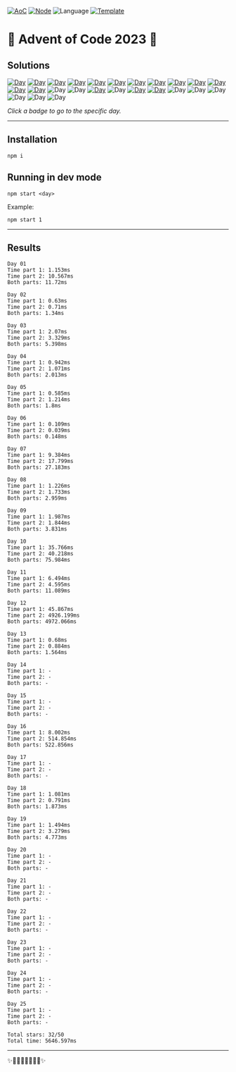 <!-- Entries between SOLUTIONS and RESULTS tags are auto-generated -->

[![AoC](https://badgen.net/badge/AoC/2023/blue)](https://adventofcode.com/2023)
[![Node](https://badgen.net/badge/Node/v16.13.0+/blue)](https://nodejs.org/en/download/)
![Language](https://badgen.net/badge/Language/TypeScript/blue)
[![Template](https://badgen.net/badge/Template/aocrunner/blue)](https://github.com/caderek/aocrunner)

# 🎄 Advent of Code 2023 🎄

## Solutions

<!--SOLUTIONS-->

[![Day](https://badgen.net/badge/01/%E2%98%85%E2%98%85/green)](src/day01)
[![Day](https://badgen.net/badge/02/%E2%98%85%E2%98%85/green)](src/day02)
[![Day](https://badgen.net/badge/03/%E2%98%85%E2%98%85/green)](src/day03)
[![Day](https://badgen.net/badge/04/%E2%98%85%E2%98%85/green)](src/day04)
[![Day](https://badgen.net/badge/05/%E2%98%85%E2%98%85/green)](src/day05)
[![Day](https://badgen.net/badge/06/%E2%98%85%E2%98%85/green)](src/day06)
[![Day](https://badgen.net/badge/07/%E2%98%85%E2%98%85/green)](src/day07)
[![Day](https://badgen.net/badge/08/%E2%98%85%E2%98%85/green)](src/day08)
[![Day](https://badgen.net/badge/09/%E2%98%85%E2%98%85/green)](src/day09)
[![Day](https://badgen.net/badge/10/%E2%98%85%E2%98%85/green)](src/day10)
[![Day](https://badgen.net/badge/11/%E2%98%85%E2%98%85/green)](src/day11)
[![Day](https://badgen.net/badge/12/%E2%98%85%E2%98%85/green)](src/day12)
[![Day](https://badgen.net/badge/13/%E2%98%85%E2%98%85/green)](src/day13)
![Day](https://badgen.net/badge/14/%E2%98%86%E2%98%86/gray)
![Day](https://badgen.net/badge/15/%E2%98%86%E2%98%86/gray)
[![Day](https://badgen.net/badge/16/%E2%98%85%E2%98%85/green)](src/day16)
![Day](https://badgen.net/badge/17/%E2%98%86%E2%98%86/gray)
[![Day](https://badgen.net/badge/18/%E2%98%85%E2%98%85/green)](src/day18)
[![Day](https://badgen.net/badge/19/%E2%98%85%E2%98%85/green)](src/day19)
![Day](https://badgen.net/badge/20/%E2%98%86%E2%98%86/gray)
![Day](https://badgen.net/badge/21/%E2%98%86%E2%98%86/gray)
![Day](https://badgen.net/badge/22/%E2%98%86%E2%98%86/gray)
![Day](https://badgen.net/badge/23/%E2%98%86%E2%98%86/gray)
![Day](https://badgen.net/badge/24/%E2%98%86%E2%98%86/gray)
![Day](https://badgen.net/badge/25/%E2%98%86%E2%98%86/gray)

<!--/SOLUTIONS-->

_Click a badge to go to the specific day._

---

## Installation

```
npm i
```

## Running in dev mode

```
npm start <day>
```

Example:

```
npm start 1
```

---

## Results

<!--RESULTS-->

```
Day 01
Time part 1: 1.153ms
Time part 2: 10.567ms
Both parts: 11.72ms
```

```
Day 02
Time part 1: 0.63ms
Time part 2: 0.71ms
Both parts: 1.34ms
```

```
Day 03
Time part 1: 2.07ms
Time part 2: 3.329ms
Both parts: 5.398ms
```

```
Day 04
Time part 1: 0.942ms
Time part 2: 1.071ms
Both parts: 2.013ms
```

```
Day 05
Time part 1: 0.585ms
Time part 2: 1.214ms
Both parts: 1.8ms
```

```
Day 06
Time part 1: 0.109ms
Time part 2: 0.039ms
Both parts: 0.148ms
```

```
Day 07
Time part 1: 9.384ms
Time part 2: 17.799ms
Both parts: 27.183ms
```

```
Day 08
Time part 1: 1.226ms
Time part 2: 1.733ms
Both parts: 2.959ms
```

```
Day 09
Time part 1: 1.987ms
Time part 2: 1.844ms
Both parts: 3.831ms
```

```
Day 10
Time part 1: 35.766ms
Time part 2: 40.218ms
Both parts: 75.984ms
```

```
Day 11
Time part 1: 6.494ms
Time part 2: 4.595ms
Both parts: 11.089ms
```

```
Day 12
Time part 1: 45.867ms
Time part 2: 4926.199ms
Both parts: 4972.066ms
```

```
Day 13
Time part 1: 0.68ms
Time part 2: 0.884ms
Both parts: 1.564ms
```

```
Day 14
Time part 1: -
Time part 2: -
Both parts: -
```

```
Day 15
Time part 1: -
Time part 2: -
Both parts: -
```

```
Day 16
Time part 1: 8.002ms
Time part 2: 514.854ms
Both parts: 522.856ms
```

```
Day 17
Time part 1: -
Time part 2: -
Both parts: -
```

```
Day 18
Time part 1: 1.081ms
Time part 2: 0.791ms
Both parts: 1.873ms
```

```
Day 19
Time part 1: 1.494ms
Time part 2: 3.279ms
Both parts: 4.773ms
```

```
Day 20
Time part 1: -
Time part 2: -
Both parts: -
```

```
Day 21
Time part 1: -
Time part 2: -
Both parts: -
```

```
Day 22
Time part 1: -
Time part 2: -
Both parts: -
```

```
Day 23
Time part 1: -
Time part 2: -
Both parts: -
```

```
Day 24
Time part 1: -
Time part 2: -
Both parts: -
```

```
Day 25
Time part 1: -
Time part 2: -
Both parts: -
```

```
Total stars: 32/50
Total time: 5646.597ms
```

<!--/RESULTS-->

---

✨🎄🎁🎄🎅🎄🎁🎄✨